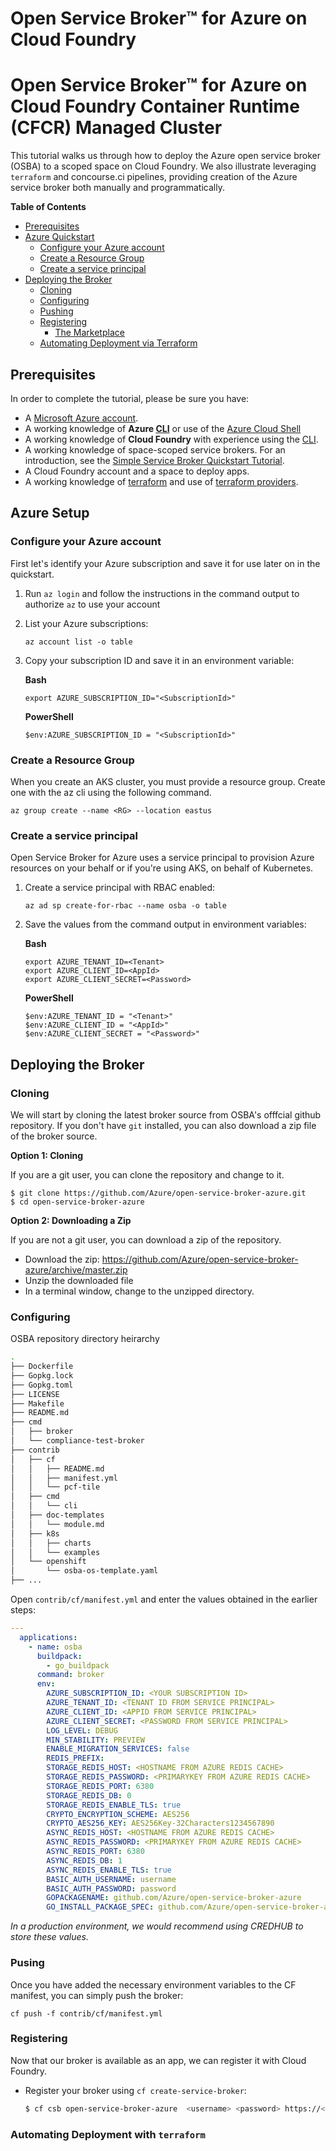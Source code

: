 # Open Service Broker™ for Azure on Cloud Foundry
# Open Service Broker™ for Azure on Cloud Foundry Container Runtime (CFCR) Managed Cluster


This tutorial walks us through how to deploy the Azure open service broker (OSBA) to a scoped space on Cloud Foundry. We also illustrate leveraging `terraform` and concourse.ci pipelines, providing creation of the Azure service broker both manually and programmatically.

**Table of Contents**

* [Prerequisites](#prerequisites)
* [Azure Quickstart](#azure-setup)
    * [Configure your Azure account](#configure-your-azure-account)
    * [Create a Resource Group](#create-a-resource-group-for-aks)
    * [Create a service principal](#create-a-service-principal)
* [Deploying the Broker](#deploying-the-broker)
    * [Cloning](#cloning)
    * [Configuring](#configuring)
    * [Pushing]()
    * [Registering]()
        * [The Marketplace]()
    * [Automating Deployment via Terraform]()
    

## Prerequisites

In order to complete the tutorial, please be sure you have:

* A [Microsoft Azure account](https://portal.azure.com).
* A working knowledge of **Azure [CLI](https://docs.microsoft.com/en-us/cli/azure/install-azure-cli?view=azure-cli-latest)** or use of the [Azure Cloud Shell](https://docs.microsoft.com/en-us/azure/cloud-shell/overview?view=azure-cli-latest)
* A working knowledge of **Cloud Foundry** with experience using the [CLI](https://docs.cloudfoundry.org/cf-cli/).
* A working knowledge of space-scoped service brokers. For an  introduction, see the [Simple Service Broker Quickstart Tutorial](../simple-service-broker).
* A Cloud Foundry account and a space to deploy apps.
* A working knowledge of [terraform](https://portal.azure.com) and use of [terraform providers](https://www.terraform.io/docs/providers/).

## Azure Setup

### Configure your Azure account

First let's identify your Azure subscription and save it for use later on in the quickstart.

1. Run `az login` and follow the instructions in the command output to authorize `az` to use your account
1. List your Azure subscriptions:
    ```console
    az account list -o table
    ```
1. Copy your subscription ID and save it in an environment variable:

    **Bash**
    ```console
    export AZURE_SUBSCRIPTION_ID="<SubscriptionId>"
    ```

    **PowerShell**
    ```console
    $env:AZURE_SUBSCRIPTION_ID = "<SubscriptionId>"
    ```

### Create a Resource Group

When you create an AKS cluster, you must provide a resource group. Create one with the az cli using the following command.

```console
az group create --name <RG> --location eastus
```

### Create a service principal

Open Service Broker for Azure uses a service principal to provision Azure resources on your behalf or if you're using AKS, on behalf of Kubernetes.

1. Create a service principal with RBAC enabled:
    ```console
    az ad sp create-for-rbac --name osba -o table
    ```
1. Save the values from the command output in environment variables:

    **Bash**
    ```console
    export AZURE_TENANT_ID=<Tenant>
    export AZURE_CLIENT_ID=<AppId>
    export AZURE_CLIENT_SECRET=<Password>
    ```

    **PowerShell**
    ```console
    $env:AZURE_TENANT_ID = "<Tenant>"
    $env:AZURE_CLIENT_ID = "<AppId>"
    $env:AZURE_CLIENT_SECRET = "<Password>"
    ```

## Deploying the Broker

### Cloning

We will start by cloning the latest broker source from OSBA's offfcial github repository. If you don't have `git` installed, you can also download a zip file of the broker source.

**Option 1: Cloning**

If you are a git user, you can clone the repository and change to it.

  ```
  $ git clone https://github.com/Azure/open-service-broker-azure.git
  $ cd open-service-broker-azure
  ```

**Option 2: Downloading a Zip**

If you are not a git user, you can download a zip of the repository.

  * Download the zip: https://github.com/Azure/open-service-broker-azure/archive/master.zip
  * Unzip the downloaded file
  * In a terminal window, change to the unzipped directory.

### Configuring

OSBA repository directory heirarchy 

```sh
.
├── Dockerfile
├── Gopkg.lock
├── Gopkg.toml
├── LICENSE
├── Makefile
├── README.md
├── cmd
│   ├── broker
│   └── compliance-test-broker
├── contrib
│   ├── cf
│   │   ├── README.md
│   │   ├── manifest.yml
│   │   └── pcf-tile
│   ├── cmd
│   │   └── cli
│   ├── doc-templates
│   │   └── module.md
│   ├── k8s
│   │   ├── charts
│   │   └── examples
│   └── openshift
│       └── osba-os-template.yaml
├── ...
```

Open `contrib/cf/manifest.yml` and enter the values obtained in the earlier steps:

```yaml
---
  applications:
    - name: osba
      buildpack: 
        - go_buildpack
      command: broker
      env:
        AZURE_SUBSCRIPTION_ID: <YOUR SUBSCRIPTION ID>
        AZURE_TENANT_ID: <TENANT ID FROM SERVICE PRINCIPAL>
        AZURE_CLIENT_ID: <APPID FROM SERVICE PRINCIPAL>
        AZURE_CLIENT_SECRET: <PASSWORD FROM SERVICE PRINCIPAL>
        LOG_LEVEL: DEBUG
        MIN_STABILITY: PREVIEW
        ENABLE_MIGRATION_SERVICES: false
        REDIS_PREFIX:
        STORAGE_REDIS_HOST: <HOSTNAME FROM AZURE REDIS CACHE>
        STORAGE_REDIS_PASSWORD: <PRIMARYKEY FROM AZURE REDIS CACHE>
        STORAGE_REDIS_PORT: 6380
        STORAGE_REDIS_DB: 0
        STORAGE_REDIS_ENABLE_TLS: true
        CRYPTO_ENCRYPTION_SCHEME: AES256
        CRYPTO_AES256_KEY: AES256Key-32Characters1234567890
        ASYNC_REDIS_HOST: <HOSTNAME FROM AZURE REDIS CACHE>
        ASYNC_REDIS_PASSWORD: <PRIMARYKEY FROM AZURE REDIS CACHE>
        ASYNC_REDIS_PORT: 6380
        ASYNC_REDIS_DB: 1
        ASYNC_REDIS_ENABLE_TLS: true
        BASIC_AUTH_USERNAME: username
        BASIC_AUTH_PASSWORD: password
        GOPACKAGENAME: github.com/Azure/open-service-broker-azure
        GO_INSTALL_PACKAGE_SPEC: github.com/Azure/open-service-broker-azure/cmd/broker
```

_In a production environment, we would recommend using CREDHUB to store these values._

### Pusing

Once you have added the necessary environment variables to the CF manifest, you can simply push the broker:

```console
cf push -f contrib/cf/manifest.yml
```

### Registering

Now that our broker is available as an app, we can register it with Cloud Foundry.

* Register your broker using `cf create-service-broker`:

  ```sh
  $ cf csb open-service-broker-azure  <username> <password> https://<route> --space-scoped
  ```

### Automating Deployment with `terraform`

